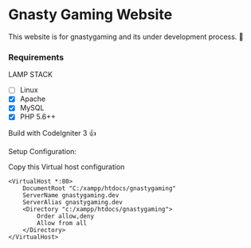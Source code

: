 # Gnasty Gaming Website
This website is for gnastygaming  and its under development process. :metal:

### Requirements
LAMP STACK
- [ ] Linux
- [x] Apache
- [x] MySQL
- [x] PHP 5.6++

Build with CodeIgniter 3 :+1:

Setup Configuration:

Copy this Virtual host configuration
```    
<VirtualHost *:80>
    DocumentRoot "C:/xampp/htdocs/gnastygaming"
    ServerName gnastygaming.dev
    ServerAlias gnastygaming.dev
    <Directory "c:/xampp/htdocs/gnastygaming">
        Order allow,deny
        Allow from all
    </Directory>
</VirtualHost>
```
    
